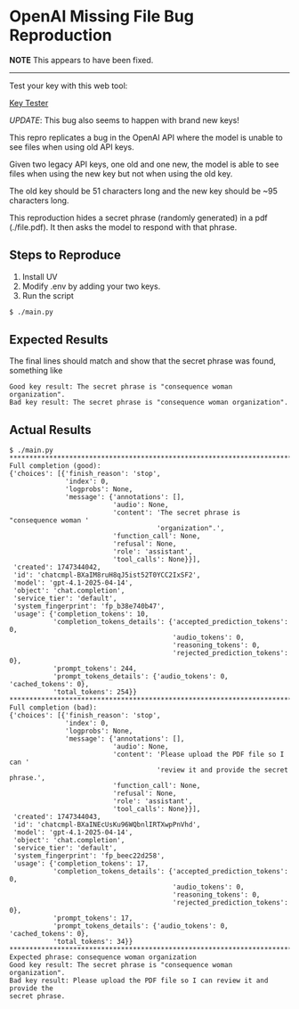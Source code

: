 # OpenAI Missing File Bug Reproduction

**NOTE** This appears to have been fixed.

---

Test your key with this web tool:

[Key Tester](https://mgraczyk.github.io/openai-api-file-bug-repro/key-tester.html)

*UPDATE*: This bug also seems to happen with brand new keys!

This repro replicates a bug in the OpenAI API where the model is unable to see
files when using old API keys.

Given two legacy API keys, one old and one new, the model is able to see files
when using the new key but not when using the old key.


The old key should be 51 characters long and the new key should be ~95 characters
long.

This reproduction hides a secret phrase (randomly generated) in a pdf
(./file.pdf). It then asks the model to respond with that phrase.

## Steps to Reproduce

1. Install UV
2. Modify .env by adding your two keys.
3. Run the script

```bash
$ ./main.py
```

## Expected Results

The final lines should match and show that the secret phrase was found,
something like

```
Good key result: The secret phrase is "consequence woman organization".
Bad key result: The secret phrase is "consequence woman organization".
```

## Actual Results

```
$ ./main.py
********************************************************************************
Full completion (good):
{'choices': [{'finish_reason': 'stop',
              'index': 0,
              'logprobs': None,
              'message': {'annotations': [],
                          'audio': None,
                          'content': 'The secret phrase is "consequence woman '
                                     'organization".',
                          'function_call': None,
                          'refusal': None,
                          'role': 'assistant',
                          'tool_calls': None}}],
 'created': 1747344042,
 'id': 'chatcmpl-BXaIM8ruH8qJ5ist52T0YCC2IxSF2',
 'model': 'gpt-4.1-2025-04-14',
 'object': 'chat.completion',
 'service_tier': 'default',
 'system_fingerprint': 'fp_b38e740b47',
 'usage': {'completion_tokens': 10,
           'completion_tokens_details': {'accepted_prediction_tokens': 0,
                                         'audio_tokens': 0,
                                         'reasoning_tokens': 0,
                                         'rejected_prediction_tokens': 0},
           'prompt_tokens': 244,
           'prompt_tokens_details': {'audio_tokens': 0, 'cached_tokens': 0},
           'total_tokens': 254}}
********************************************************************************
Full completion (bad):
{'choices': [{'finish_reason': 'stop',
              'index': 0,
              'logprobs': None,
              'message': {'annotations': [],
                          'audio': None,
                          'content': 'Please upload the PDF file so I can '
                                     'review it and provide the secret phrase.',
                          'function_call': None,
                          'refusal': None,
                          'role': 'assistant',
                          'tool_calls': None}}],
 'created': 1747344043,
 'id': 'chatcmpl-BXaINEcUsKu96WQbnlIRTXwpPnVhd',
 'model': 'gpt-4.1-2025-04-14',
 'object': 'chat.completion',
 'service_tier': 'default',
 'system_fingerprint': 'fp_beec22d258',
 'usage': {'completion_tokens': 17,
           'completion_tokens_details': {'accepted_prediction_tokens': 0,
                                         'audio_tokens': 0,
                                         'reasoning_tokens': 0,
                                         'rejected_prediction_tokens': 0},
           'prompt_tokens': 17,
           'prompt_tokens_details': {'audio_tokens': 0, 'cached_tokens': 0},
           'total_tokens': 34}}
********************************************************************************
Expected phrase: consequence woman organization
Good key result: The secret phrase is "consequence woman organization".
Bad key result: Please upload the PDF file so I can review it and provide the
secret phrase.
```
